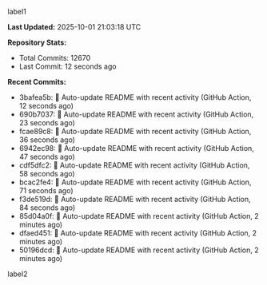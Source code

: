 
label1 
<!-- ACTIVITY_START -->
**Last Updated:** 2025-10-01 21:03:18 UTC

**Repository Stats:**
- Total Commits: 12670
- Last Commit: 12 seconds ago

**Recent Commits:**
- 3bafea5b: 🤖 Auto-update README with recent activity (GitHub Action, 12 seconds ago)
- 690b7037: 🤖 Auto-update README with recent activity (GitHub Action, 23 seconds ago)
- fcae89c8: 🤖 Auto-update README with recent activity (GitHub Action, 36 seconds ago)
- 6942ec98: 🤖 Auto-update README with recent activity (GitHub Action, 47 seconds ago)
- cdf5dfc2: 🤖 Auto-update README with recent activity (GitHub Action, 58 seconds ago)
- bcac2fe4: 🤖 Auto-update README with recent activity (GitHub Action, 71 seconds ago)
- f3de519d: 🤖 Auto-update README with recent activity (GitHub Action, 84 seconds ago)
- 85d04a0f: 🤖 Auto-update README with recent activity (GitHub Action, 2 minutes ago)
- dfaed451: 🤖 Auto-update README with recent activity (GitHub Action, 2 minutes ago)
- 50196dcd: 🤖 Auto-update README with recent activity (GitHub Action, 2 minutes ago)
<!-- ACTIVITY_END -->

label2
